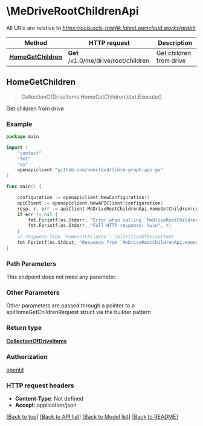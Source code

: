 # \MeDriveRootChildrenApi

All URIs are relative to *https://ocis.ocis-traefik.latest.owncloud.works/graph*

Method | HTTP request | Description
------------- | ------------- | -------------
[**HomeGetChildren**](MeDriveRootChildrenApi.md#HomeGetChildren) | **Get** /v1.0/me/drive/root/children | Get children from drive



## HomeGetChildren

> CollectionOfDriveItems HomeGetChildren(ctx).Execute()

Get children from drive

### Example

```go
package main

import (
	"context"
	"fmt"
	"os"
	openapiclient "github.com/owncloud/libre-graph-api-go"
)

func main() {

	configuration := openapiclient.NewConfiguration()
	apiClient := openapiclient.NewAPIClient(configuration)
	resp, r, err := apiClient.MeDriveRootChildrenApi.HomeGetChildren(context.Background()).Execute()
	if err != nil {
		fmt.Fprintf(os.Stderr, "Error when calling `MeDriveRootChildrenApi.HomeGetChildren``: %v\n", err)
		fmt.Fprintf(os.Stderr, "Full HTTP response: %v\n", r)
	}
	// response from `HomeGetChildren`: CollectionOfDriveItems
	fmt.Fprintf(os.Stdout, "Response from `MeDriveRootChildrenApi.HomeGetChildren`: %v\n", resp)
}
```

### Path Parameters

This endpoint does not need any parameter.

### Other Parameters

Other parameters are passed through a pointer to a apiHomeGetChildrenRequest struct via the builder pattern


### Return type

[**CollectionOfDriveItems**](CollectionOfDriveItems.md)

### Authorization

[openId](../README.md#openId)

### HTTP request headers

- **Content-Type**: Not defined
- **Accept**: application/json

[[Back to top]](#) [[Back to API list]](../README.md#documentation-for-api-endpoints)
[[Back to Model list]](../README.md#documentation-for-models)
[[Back to README]](../README.md)

